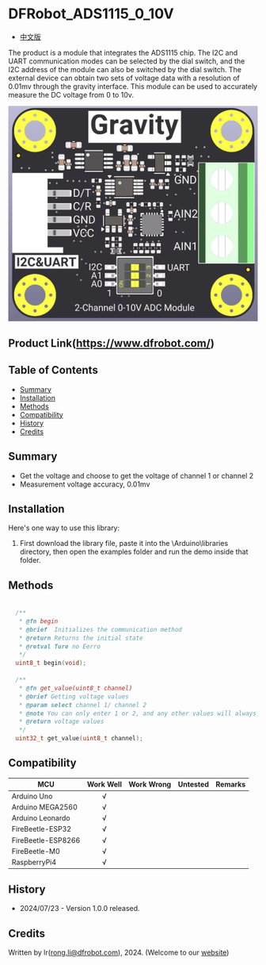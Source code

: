 # DFRobot_ADS1115_0_10V
- [中文版](./README_CN.md)

The product is a module that integrates the ADS1115 chip. The I2C and UART communication modes can be selected by the dial switch, and the I2C address of the module can also be switched by the dial switch. The external device can obtain two sets of voltage data with a resolution of 0.01mv through the gravity interface. This module can be used to accurately measure the DC voltage from 0 to 10v.

![effect picture](./resources/images/DFR1184-1.png) 

## Product Link(https://www.dfrobot.com/)

## Table of Contents

* [Summary](#Summary)
* [Installation](#Installation)
* [Methods](#Methods)
* [Compatibility](#Compatibility)
* [History](#History)
* [Credits](#Credits)

## Summary

  * Get the voltage and choose to get the voltage of channel 1 or channel 2
  * Measurement voltage accuracy, 0.01mv


## Installation
Here's one way to use this library:
1. First download the library file, paste it into the \Arduino\libraries directory, then open the examples folder and run the demo inside that folder.


## Methods

```C++

  /**
   * @fn begin
   * @brief  Initializes the communication method
   * @return Returns the initial state
   * @retval Ture no Eerro
   */
  uint8_t begin(void);

  /**
   * @fn get_value(uint8_t channel)
   * @brief Getting voltage values
   * @param select channel 1/ channel 2
   * @note You can only enter 1 or 2, and any other values will always return 0
   * @return voltage values
   */
  uint32_t get_value(uint8_t channel);
```

## Compatibility

MCU                | Work Well    |   Work Wrong    | Untested    | Remarks
------------------ | :----------: | :-------------: | :---------: | :----:
Arduino Uno        |      √       |                 |             |
Arduino MEGA2560   |      √       |                 |             |
Arduino Leonardo   |      √       |                 |             |
FireBeetle-ESP32   |      √       |                 |             |
FireBeetle-ESP8266 |      √       |                 |             |
FireBeetle-M0      |      √       |                 |             |
RaspberryPi4       |      √       |                 |             |

## History

- 2024/07/23 - Version 1.0.0 released.

## Credits

Written by lr(rong.li@dfrobot.com), 2024. (Welcome to our [website](https://www.dfrobot.com/))
